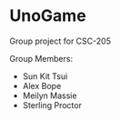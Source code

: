 # UnoGame
Group project for CSC-205

Group Members:
- Sun Kit Tsui
- Alex Bope
- Meilyn Massie
- Sterling Proctor

